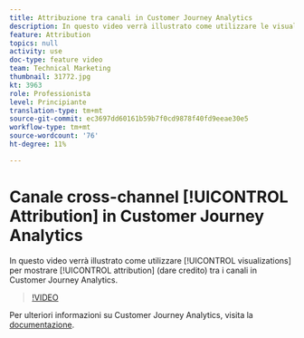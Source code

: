 ```yaml
---
title: Attribuzione tra canali in Customer Journey Analytics
description: In questo video verrà illustrato come utilizzare le visualizzazioni per mostrare l’attribuzione (riconoscere il merito) tra i diversi canali in Adobe Customer Journey Analytics.
feature: Attribution
topics: null
activity: use
doc-type: feature video
team: Technical Marketing
thumbnail: 31772.jpg
kt: 3963
role: Professionista
level: Principiante
translation-type: tm+mt
source-git-commit: ec3697dd60161b59b7f0cd9878f40fd9eeae30e5
workflow-type: tm+mt
source-wordcount: '76'
ht-degree: 11%

---
```



# Canale cross-channel [!UICONTROL Attribution] in Customer Journey Analytics

In questo video verrà illustrato come utilizzare [!UICONTROL visualizations] per mostrare [!UICONTROL attribution] (dare credito) tra i canali in Customer Journey Analytics.

>[!VIDEO](https://video.tv.adobe.com/v/31772/?quality=12)

Per ulteriori informazioni su Customer Journey Analytics, visita la [documentazione](https://docs.adobe.com/content/help/it-IT/analytics-platform/using/cja-landing.html).
